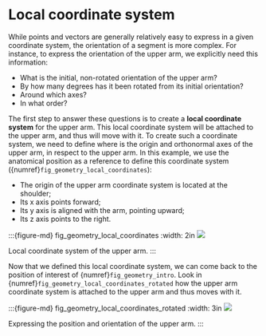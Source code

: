# Local coordinate system

While points and vectors are generally relatively easy to express in a given coordinate system, the orientation of a segment is more complex. For instance, to express the orientation of the upper arm, we explicitly need this information:

- What is the initial, non-rotated orientation of the upper arm?
- By how many degrees has it been rotated from its initial orientation?
- Around which axes?
- In what order?

The first step to answer these questions is to create a **local coordinate system** for the upper arm. This local coordinate system will be attached to the upper arm, and thus will move with it. To create such a coordinate system, we need to define where is the origin and orthonormal axes of the upper arm, in respect to the upper arm. In this example, we use the anatomical position as a reference to define this coordinate system ({numref}`fig_geometry_local_coordinates`):

- The origin of the upper arm coordinate system is located at the shoulder;
- Its x axis points forward;
- Its y axis is aligned with the arm, pointing upward;
- Its z axis points to the right.

:::{figure-md} fig_geometry_local_coordinates
:width: 2in
![](_static/images/fig_geometry_local_coordinates.png)

Local coordinate system of the upper arm.
:::


Now that we defined this local coordinate system, we can come back to the position of interest of {numref}`fig_geometry_intro`. Look in {numref}`fig_geometry_local_coordinates_rotated` how the upper arm coordinate system is attached to the upper arm and thus moves with it.

:::{figure-md} fig_geometry_local_coordinates_rotated
:width: 3in
![](_static/images/fig_geometry_local_coordinates_rotated.png)

Expressing the position and orientation of the upper arm.
:::
